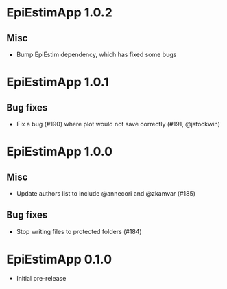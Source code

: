 # EpiEstimApp 1.0.2

## Misc
* Bump EpiEstim dependency, which has fixed some bugs

# EpiEstimApp 1.0.1

## Bug fixes
* Fix a bug (#190) where plot would not save correctly (#191, @jstockwin)

# EpiEstimApp 1.0.0

## Misc
* Update authors list to include @annecori and @zkamvar (#185)

## Bug fixes
* Stop writing files to protected folders (#184)

# EpiEstimApp 0.1.0

* Initial pre-release
